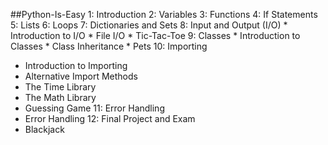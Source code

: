 ##Python-Is-Easy
1: Introduction
2: Variables
3: Functions
4: If Statements
5: Lists
6: Loops
7: Dictionaries and Sets
8: Input and Output (I/O)
    * Introduction to I/O
    * File I/O
    * Tic-Tac-Toe
9: Classes
    * Introduction to Classes
    * Class Inheritance
    * Pets
10: Importing
   * Introduction to Importing
   * Alternative Import Methods
   * The Time Library
   * The Math Library
   * Guessing Game
11: Error Handling
   * Error Handling
12: Final Project and Exam
   * Blackjack